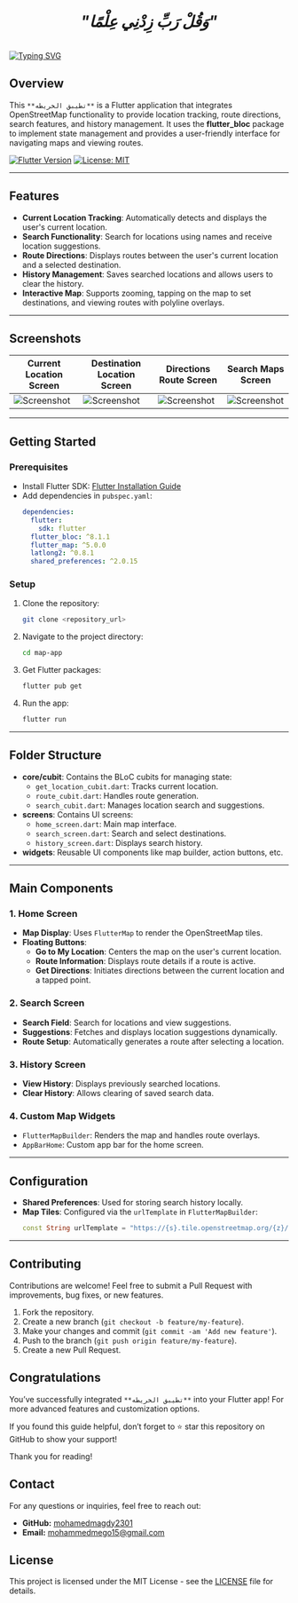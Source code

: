 <div align="center">

# *"وَقُلْ رَبِّ زِدْنِي عِلْمًا"*

</div>
<br clear="both">
<a href="https://git.io/typing-svg"><img src="https://readme-typing-svg.demolab.com?font=Protest+Guerrilla&weight=900&size=45&pause=1000&color=F78918&width=835&height=100&lines=تطيبق+الخريطه%F0%9F%98%8A%E2%9C%8C%EF%B8%8F" alt="Typing SVG" /></a>
<br clear="both">

## Overview
This `**تطيبق الخريطه**` is a Flutter application that integrates OpenStreetMap functionality to provide location tracking, route directions, search features, and history management. It uses the **flutter_bloc** package to implement state management and provides a user-friendly interface for navigating maps and viewing routes.

[![Flutter Version](https://img.shields.io/badge/Flutter-v3.0-blue.svg)](https://flutter.dev/)
[![License: MIT](https://img.shields.io/badge/License-MIT-yellow.svg)](https://opensource.org/licenses/MIT)

---

## Features
- **Current Location Tracking**: Automatically detects and displays the user's current location.
- **Search Functionality**: Search for locations using names and receive location suggestions.
- **Route Directions**: Displays routes between the user's current location and a selected destination.
- **History Management**: Saves searched locations and allows users to clear the history.
- **Interactive Map**: Supports zooming, tapping on the map to set destinations, and viewing routes with polyline overlays.

---

## Screenshots

| Current Location Screen | Destination Location Screen | Directions Route Screen | Search Maps Screen |
|---|---|---|---|
| ![Screenshot](assets/screenshots/splash.png) | ![Screenshot](assets/screenshots/emptyNotse.png) | ![Screenshot](assets/screenshots/view_notes.png)  | ![Screenshot](assets/screenshots/edit_notes.png)  |

---

## Getting Started

### Prerequisites
- Install Flutter SDK: [Flutter Installation Guide](https://docs.flutter.dev/get-started/install)
- Add dependencies in `pubspec.yaml`:
  ```yaml
  dependencies:
    flutter:
      sdk: flutter
    flutter_bloc: ^8.1.1
    flutter_map: ^5.0.0
    latlong2: ^0.8.1
    shared_preferences: ^2.0.15
  ```

### Setup
1. Clone the repository:
   ```bash
   git clone <repository_url>
   ```
2. Navigate to the project directory:
   ```bash
   cd map-app
   ```
3. Get Flutter packages:
   ```bash
   flutter pub get
   ```
4. Run the app:
   ```bash
   flutter run
   ```

---

## Folder Structure
- **core/cubit**: Contains the BLoC cubits for managing state:
  - `get_location_cubit.dart`: Tracks current location.
  - `route_cubit.dart`: Handles route generation.
  - `search_cubit.dart`: Manages location search and suggestions.
- **screens**: Contains UI screens:
  - `home_screen.dart`: Main map interface.
  - `search_screen.dart`: Search and select destinations.
  - `history_screen.dart`: Displays search history.
- **widgets**: Reusable UI components like map builder, action buttons, etc.

---

## Main Components

### 1. **Home Screen**
- **Map Display**: Uses `FlutterMap` to render the OpenStreetMap tiles.
- **Floating Buttons**:
  - **Go to My Location**: Centers the map on the user's current location.
  - **Route Information**: Displays route details if a route is active.
  - **Get Directions**: Initiates directions between the current location and a tapped point.

### 2. **Search Screen**
- **Search Field**: Search for locations and view suggestions.
- **Suggestions**: Fetches and displays location suggestions dynamically.
- **Route Setup**: Automatically generates a route after selecting a location.

### 3. **History Screen**
- **View History**: Displays previously searched locations.
- **Clear History**: Allows clearing of saved search data.

### 4. **Custom Map Widgets**
- `FlutterMapBuilder`: Renders the map and handles route overlays.
- `AppBarHome`: Custom app bar for the home screen.

---

## Configuration
- **Shared Preferences**: Used for storing search history locally.
- **Map Tiles**: Configured via the `urlTemplate` in `FlutterMapBuilder`:
  ```dart
  const String urlTemplate = "https://{s}.tile.openstreetmap.org/{z}/{x}/{y}.png";
  ```

---

## Contributing

Contributions are welcome! Feel free to submit a Pull Request with improvements, bug fixes, or new features.

1. Fork the repository.
2. Create a new branch (`git checkout -b feature/my-feature`).
3. Make your changes and commit (`git commit -am 'Add new feature'`).
4. Push to the branch (`git push origin feature/my-feature`).
5. Create a new Pull Request.

## Congratulations

You’ve successfully integrated `**تطيبق الخريطه**` into your Flutter app! For more advanced features and customization options.

If you found this guide helpful, don’t forget to ⭐ star this repository on GitHub to show your support!

Thank you for reading!

## Contact

For any questions or inquiries, feel free to reach out:

- **GitHub:** [mohamedmagdy2301](https://github.com/mohamedmagdy2301)
- **Email:** [mohammedmego15@gmail.com](mohammedmego15@gmail.com)

## License

This project is licensed under the MIT License - see the [LICENSE](LICENSE) file for details.

